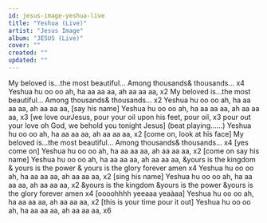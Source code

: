 ```yaml
---
id: jesus-image-yeshua-live
title: "Yeshua (Live)"
artist: "Jesus Image"
album: "JESUS (Live)"
cover: ""
created: ""
updated: ""
---
```


My beloved is...the most beautiful...
Among thousands& thousands...
x4
Yeshua hu oo oo ah,
ha aa aa aa,
ah aa aa aa,
x2
My beloved is...the most beautiful...
Among thousands& thousands...
x2
Yeshua hu oo oo ah,
ha aa aa aa,
ah aa aa aa,
[say his name]
Yeshua hu oo oo ah,
ha aa aa aa,
ah aa aa aa,
x3
[we love ourJesus,
pour your oil upon his feet,
pour oil,
x3
pour out your love oh God,
we behold you tonight Jesus]
(beat playing......)
Yeshua hu oo oo ah,
ha aa aa aa,
ah aa aa aa,
x2
[come on, look at his face]
My beloved is...the most beautiful...
Among thousands& thousands...
x4
[yes come on]
Yeshua hu oo oo ah,
ha aa aa aa,
ah aa aa aa,
x2
[come on say his name]
Yeshua hu oo oo ah,
ha aa aa aa,
ah aa aa aa,
&yours is the kingdom
& yours is the power
& yours is the glory
forever amen
x4
Yeshua hu oo oo ah,
ha aa aa aa,
ah aa aa aa,
x2
[sing his name]
Yeshua hu oo oo ah,
ha aa aa aa,
ah aa aa aa,
x2
&yours is the kingdom
&yours is the power
&yours is the glory
forever amen
x4
[oooohhhh yeeaaa yeaàaa]
Yeshua hu oo oo ah,
ha aa aa aa,
ah aa aa aa,
x2
[this is your time pour it out]
Yeshua hu oo oo ah,
ha aa aa aa,
ah aa aa aa,
x6